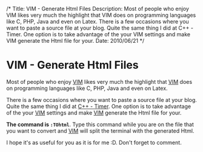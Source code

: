 /*
Title: VIM - Generate Html Files 
Description: Most of people who enjoy VIM likes very much the highlight that VIM does on programming languages like C, PHP, Java and even on Latex. There is a few occasions where you want to paste a source file at your blog. Quite the same thing I did at C++ - Timer. One option is to take advantage of the your VIM settings and make VIM generate the Html file for your.
Date: 2010/06/21
*/

# VIM - Generate Html Files 

Most of people who enjoy [VIM](http://www.vim.org/) likes very much the highlight that [VIM](http://www.vim.org/) does on programming languages like C, PHP, Java and even on Latex.

There is a few occasions where you want to paste a source file at your blog. Quite the same thing I did at [C++ - Timer](/blog/09/c-timer). One option is to take advantage of the your [VIM](http://www.vim.org/) settings and make [VIM](http://www.vim.org/) generate the Html file for your.

__The command is `:TOhtml`__. Type this command while you are on the file that you want to convert and [VIM](http://www.vim.org/) will split the terminal with the generated Html.

I hope it's as useful for you as it is for me :D. Don't forget to comment.
